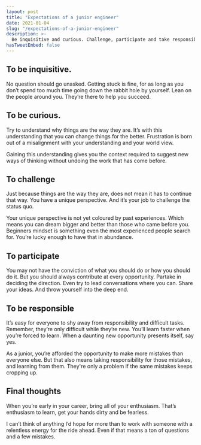 ```yaml
---
layout: post
title: "Expectations of a junior engineer"
date: 2021-01-04
slug: "/expectations-of-a-junior-engineer"
description: >-
  Be inquisitive and curious. Challenge, participate and take responsibility. 
hasTweetEmbed: false
---
```


## To be inquisitive.

No question should go unasked. Getting stuck is fine, for as long as you don’t spend too much time going down the rabbit hole by yourself. Lean on the people around you. They’re there to help you succeed.

## To be curious.

Try to understand why things are the way they are. It’s with this understanding that you can change things for the better. Frustration is born out of a misalignment with your understanding and your world view.

Gaining this understanding gives you the context required to suggest new ways of thinking without undoing the work that has come before.

## To challenge

Just because things are the way they are, does not mean it has to continue that way. You have a unique perspective. And it’s your job to challenge the status quo.

Your unique perspective is not yet coloured by past experiences. Which means you can dream bigger and better than those who came before you. Beginners mindset is something even the most experienced people search for. You’re lucky enough to have that in abundance.

## To participate

You may not have the conviction of what you should do or how you should do it. But you should always contribute at every opportunity. Partake in deciding the direction. Even try to lead conversations where you can. Share your ideas. And throw yourself into the deep end.

## To be responsible

It’s easy for everyone to shy away from responsibility and difficult tasks. Remember, they’re only difficult while they’re new. You’ll learn faster when you’re forced to learn. When a daunting new opportunity presents itself, say yes.

As a junior, you’re afforded the opportunity to make more mistakes than everyone else. But that also means taking responsibility for those mistakes, and learning from them. They're only a problem if the same mistakes keeps cropping up.

## Final thoughts

When you’re early in your career, bring all of your enthusiasm. That’s enthusiasm to learn, get your hands dirty and be fearless.

I can’t think of anything I’d hope for more than to work with someone with a relentless energy for the ride ahead. Even if that means a ton of questions and a few mistakes.
